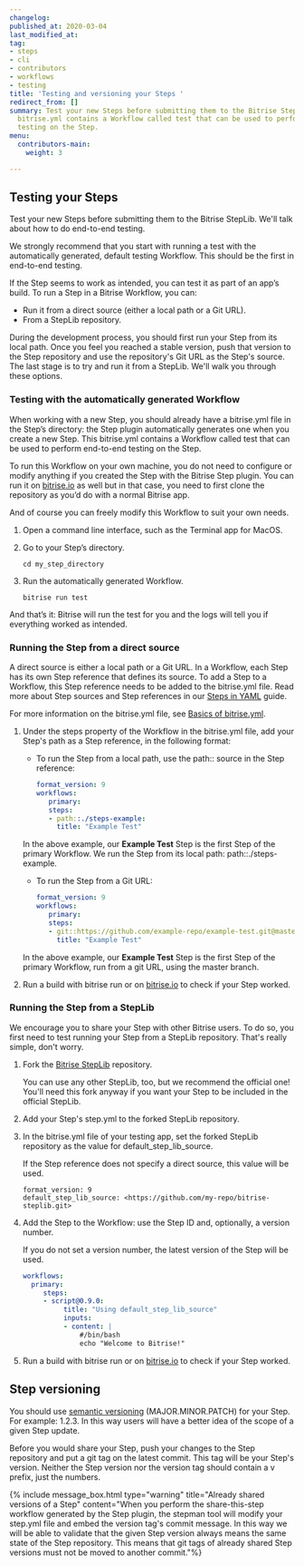 ```yaml
---
changelog:
published_at: 2020-03-04
last_modified_at:
tag:
- steps
- cli
- contributors
- workflows
- testing
title: 'Testing and versioning your Steps '
redirect_from: []
summary: Test your new Steps before submitting them to the Bitrise StepLib. The Step's
  bitrise.yml contains a Workflow called test that can be used to perform end-to-end
  testing on the Step.
menu:
  contributors-main:
    weight: 3

---
```

## Testing your Steps

Test your new Steps before submitting them to the Bitrise StepLib. We'll talk about how to do end-to-end testing.

We strongly recommend that you start with running a test with the automatically generated, default testing Workflow. This should be the first in end-to-end testing.

If the Step seems to work as intended, you can test it as part of an app’s build. To run a Step in a Bitrise Workflow, you can:

* Run it from a direct source (either a local path or a Git URL).
* From a StepLib repository.

During the development process, you should first run your Step from its local path. Once you feel you reached a stable version, push that version to the Step repository and use the repository's Git URL as the Step's source. The last stage is to try and run it from a StepLib. We'll walk you through these options.

### Testing with the automatically generated Workflow

When working with a new Step, you should already have a bitrise.yml file in the Step’s directory: the Step plugin automatically generates one when you create a new Step. This bitrise.yml contains a Workflow called test that can be used to perform end-to-end testing on the Step.

To run this Workflow on your own machine, you do not need to configure or modify anything if you created the Step with the Bitrise Step plugin. You can run it on [bitrise.io](http://bitrise.io) as well but in that case, you need to first clone the repository as you’d do with a normal Bitrise app.

And of course you can freely modify this Workflow to suit your own needs.

1. Open a command line interface, such as the Terminal app for MacOS.
2. Go to your Step’s directory.

       cd my_step_directory
3. Run the automatically generated Workflow.

       bitrise run test

And that’s it: Bitrise will run the test for you and the logs will tell you if everything worked as intended.

### Running the Step from a direct source

A direct source is either a local path or a Git URL. In a Workflow, each Step has its own Step reference that defines its source. To add a Step to a Workflow, this Step reference needs to be added to the bitrise.yml file. Read more about Step sources and Step references in our [Steps in YAML](/bitrise-cli/steps/) guide.

For more information on the bitrise.yml file, see [Basics of bitrise.yml](/bitrise-cli/basics-of-bitrise-yml/).

1. Under the steps property of the Workflow in the bitrise.yml file, add your Step's path as a Step reference, in the following format:
   * To run the Step from a local path, use the path:: source in the Step reference:
   	 
     ```yaml
     format_version: 9
     workflows:
     	primary:
     	steps:
     	- path::./steps-example:
     	  title: "Example Test"
      ```
   In the above example, our **Example Test** Step is the first Step of the primary Workflow. We run the Step from its local path: path::./steps-example.
   * To run the Step from a Git URL:

     ```yaml
     format_version: 9
     workflows:
     	primary:
     	steps:
     	- git::https://github.com/example-repo/example-test.git@master
     	  title: "Example Test"
      ```

   In the above example, our **Example Test** Step is the first Step of the primary Workflow, run from a git URL, using the master branch.
2. Run a build with bitrise run <workflowname> or on [bitrise.io](http://bitrise.io) to check if your Step worked.

### Running the Step from a StepLib

We encourage you to share your Step with other Bitrise users. To do so, you first need to test running your Step from a StepLib repository. That's really simple, don't worry.

1. Fork the [Bitrise StepLib](https://github.com/bitrise-io/bitrise-steplib.git) repository.

   You can use any other StepLib, too, but we recommend the official one! You'll need this fork anyway if you want your Step to be included in the official StepLib.
2. Add your Step's step.yml to the forked StepLib repository.
3. In the bitrise.yml file of your testing app, set the forked StepLib repository as the value for default_step_lib_source.

   If the Step reference does not specify a direct source, this value will be used.

       format_version: 9
       default_step_lib_source: <https://github.com/my-repo/bitrise-steplib.git>
4. Add the Step to the Workflow: use the Step ID and, optionally, a version number.

   If you do not set a version number, the latest version of the Step will be used.

   ```yaml
   workflows:
     primary:
        steps:
        - script@0.9.0:
             title: "Using default_step_lib_source"
             inputs:
             - content: |
                 #/bin/bash
                 echo "Welcome to Bitrise!"
   ```

5. Run a build with bitrise run <workflowname> or on [bitrise.io](http://bitrise.io) to check if your Step worked.

## Step versioning

You should use [semantic versioning](http://semver.org/) (MAJOR.MINOR.PATCH) for your Step. For example: 1.2.3. In this way users will have a better idea of the scope of a given Step update.

Before you would share your Step, push your changes to the Step repository and put a git tag on the latest commit. This tag will be your Step's version. Neither the Step version nor the version tag should contain a v prefix, just the numbers.

{% include message_box.html type="warning" title="Already shared versions of a Step" content="When you perform the share-this-step workflow generated by the Step plugin, the stepman tool will modify your step.yml file and embed the version tag's commit message. In this way we will be able to validate that the given Step version always means the same state of the Step repository. This means that git tags of already shared Step versions must not be moved to another commit."%}
